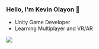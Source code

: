 ### Hello, I'm Kevin Olayon 👋

- Unity Game Developer
- Learning Multiplayer and VR/AR

<div>
<a href="https://www.linkedin.com/in/kevinolayon" target="_blank"><img src="https://img.shields.io/badge/-LinkedIn-%230077B5?style=for-the-badge&logo=linkedin&logoColor=white" target="_blank"></a> 
</div>
